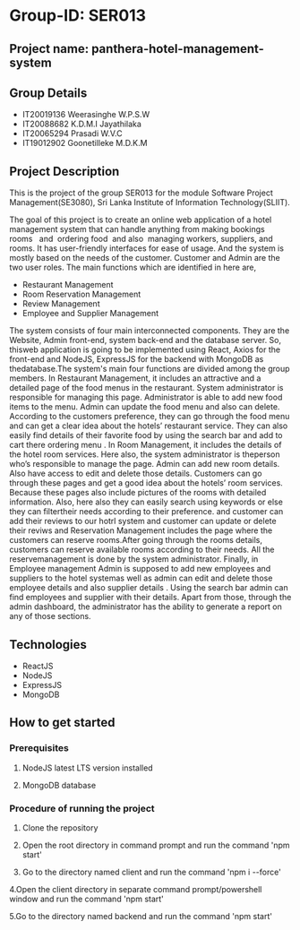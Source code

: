 # Group-ID: SER013
## Project name: panthera-hotel-management-system
## Group Details

* IT20019136 Weerasinghe W.P.S.W
* IT20088682 K.D.M.I Jayathilaka
* IT20065294 Prasadi W.V.C
* IT19012902 Goonetilleke M.D.K.M

## Project Description

This is the project of the group SER013 for the module Software Project Management(SE3080), Sri Lanka Institute of Information Technology(SLIIT).


The goal of this project is to create an online web application of a hotel management system that can handle anything from making bookings rooms   and  ordering food  and also  managing workers, suppliers, and rooms. It has user-friendly interfaces for ease of usage. And the system is mostly based on the needs of the customer. Customer and Admin are the two user roles. The main functions which are identified in here are,

* Restaurant Management
* Room Reservation  Management
* Review Management
* Employee and Supplier Management


The system consists of four main interconnected components. They are the Website, Admin front-end, system back-end and the database server. So, thisweb application is going to be implemented using React, Axios for the front-end and NodeJS, ExpressJS for the backend with MongoDB as thedatabase.The system's main four functions are divided among the group members. In Restaurant Management, it includes an attractive and a detailed page of the food menus in the restaurant. System administrator is responsible for managing this page. Administrator is able to add new food items to the menu. Admin can update the food menu and also can delete. According to the customers preference, they can go through the food menu and can get a clear idea about the hotels’ restaurant service. They can also easily find details of their favorite food by using the search bar and add to cart there ordering menu . In Room Management, it includes the details of the hotel room services. Here also, the system administrator is theperson who’s responsible to manage the page. Admin can add new room  details. Also have access to edit and delete those details.
Customers can go through these pages and get a good idea about the hotels’ room  services. Because these pages also include pictures of the rooms  with detailed information. Also, here also they can easily search using keywords or else they can filtertheir needs according to their preference. and customer can add their reviews to our hotrl system and customer can  update or delete their reviws and   Reservation Management includes the page where the customers can reserve rooms.After going through the rooms details, customers can reserve available rooms according to their needs. All the reservemanagement is done by the system administrator. Finally, in Employee management Admin is supposed to add new employees and suppliers  to the hotel systemas well as admin can edit and delete those employee details and also  supplier details . Using the search bar admin can find employees  and supplier with their details. Apart from those, through the admin dashboard, the administrator has the ability to generate a report on any of those sections.

## Technologies

* ReactJS
* NodeJS
* ExpressJS
* MongoDB

## How to get started
### Prerequisites

1. NodeJS latest LTS version installed

2. MongoDB database

### Procedure of running the project

1. Clone the repository

2. Open the root directory in command prompt and run the command 'npm start'

3. Go to the directory named client  and run the command 'npm i --force'

4.Open the client directory in separate command prompt/powershell window and run the command 'npm start' 

5.Go to the directory named backend  and run the command 'npm start'

    



